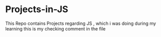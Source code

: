 # Projects-in-JS
This Repo contains Projects regarding JS , which i was doing during my learning
this is my checking comment in the file

